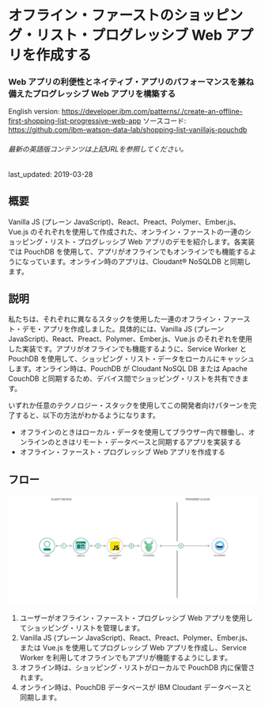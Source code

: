# オフライン・ファーストのショッピング・リスト・プログレッシブ Web アプリを作成する

### Web アプリの利便性とネイティブ・アプリのパフォーマンスを兼ね備えたプログレッシブ Web アプリを構築する

English version: https://developer.ibm.com/patterns/./create-an-offline-first-shopping-list-progressive-web-app
ソースコード: https://github.com/ibm-watson-data-lab/shopping-list-vanillajs-pouchdb

###### 最新の英語版コンテンツは上記URLを参照してください。
last_updated: 2019-03-28

 
## 概要

Vanilla JS (プレーン JavaScript)、React、Preact、Polymer、Ember.js、Vue.js のそれぞれを使用して作成された、オンライン・ファーストの一連のショッピング・リスト・プログレッシブ Web アプリのデモを紹介します。各実装では PouchDB を使用して、アプリがオフラインでもオンラインでも機能するようになっています。オンライン時のアプリは、Cloudant&reg; NoSQLDB と同期します。

## 説明

私たちは、それぞれに異なるスタックを使用した一連のオフライン・ファースト・デモ・アプリを作成しました。具体的には、Vanilla JS (プレーン JavaScript)、React、Preact、Polymer、Ember.js、Vue.js のそれぞれを使用した実装です。アプリがオフラインでも機能するように、Service Worker と PouchDB を使用して、ショッピング・リスト・データをローカルにキャッシュします。オンライン時は、PouchDB が Cloudant NoSQL DB または Apache CouchDB と同期するため、デバイス間でショッピング・リストを共有できます。

いずれか任意のテクノロジー・スタックを使用してこの開発者向けパターンを完了すると、以下の方法がわかるようになります。

* オフラインのときはローカル・データを使用してブラウザー内で稼働し、オンラインのときはリモート・データベースと同期するアプリを実装する
* オフライン・ファースト・プログレッシブ Web アプリを作成する

## フロー

![フロー](./images/shopping-list-arch2.png)

1. ユーザーがオフライン・ファースト・プログレッシブ Web アプリを使用してショッピング・リストを管理します。
1. Vanilla JS (プレーン JavaScript)、React、Preact、Polymer、Ember.js、または Vue.js を使用してプログレッシブ Web アプリを作成し、Service Worker を利用してオフラインでもアプリが機能するようにします。
1. オフライン時は、ショッピング・リストがローカルで PouchDB 内に保管されます。
1. オンライン時は、PouchDB データベースが IBM Cloudant データベースと同期します。
